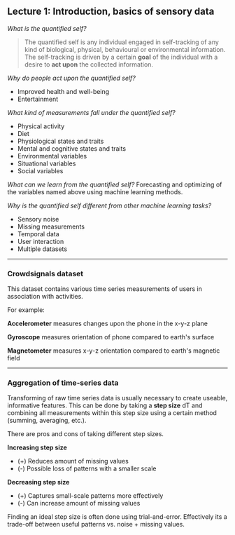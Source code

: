 ## Lecture 1: Introduction, basics of sensory data

*What is the quantified self?*

> The quantified self is any individual engaged in self-tracking of any kind of biological, physical, behavioural or environmental information. The self-tracking is driven by a certain **goal** of the individual with a desire to **act upon** the collected information.

  

*Why do people act upon the quantified self?*

* Improved health and well-being
* Entertainment



*What kind of measurements fall under the quantified self?*

* Physical activity
* Diet
* Physiological states and traits
* Mental and cognitive states and traits
* Environmental variables
* Situational variables
* Social variables



*What can we learn from the quantified self?*
Forecasting and optimizing of the variables named above using machine learning methods.



*Why is the quantified self different from other machine learning tasks?*

* Sensory noise
* Missing measurements
* Temporal data
* User interaction
* Multiple datasets



---



### Crowdsignals dataset

This dataset contains various time series measurements of users in association with activities. 

For example:

**Accelerometer** measures changes upon the phone in the x-y-z plane

**Gyroscope** measures orientation of phone compared to earth's surface

**Magnetometer** measures x-y-z orientation compared to earth's magnetic field



---



### Aggregation of time-series data

Transforming of raw time series data is usually necessary to create useable, informative features. This can be done by taking a **step size** dT and combining all measurements within this step size using a certain method (summing, averaging, etc.).

There are pros and cons of taking different step sizes.

**Increasing step size** 

* (+) Reduces amount of missing values
* (-) Possible loss of patterns with a smaller scale

**Decreasing step size**

* (+) Captures small-scale patterns more effectively
* (-) Can increase amount of missing values

Finding an ideal step size is often done using trial-and-error. Effectively its a trade-off between useful patterns vs. noise + missing values.